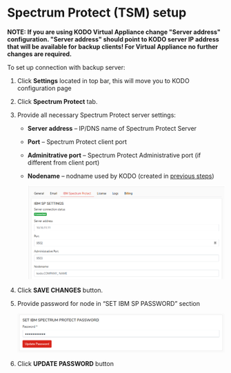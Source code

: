 # Spectrum Protect \(TSM\) setup

**NOTE: If you are using KODO Virtual Appliance change "Server address" configuration. "Server address" should point to KODO server IP address that will be available for backup clients! For Virtual Appliance no further changes are required.**

To set up connection with backup server:

1. Click **Settings** located in top bar, this will move you to KODO configuration page
2. Click **Spectrum Protect** tab.
3. Provide all necessary Spectrum Protect server settings:
   * **Server address** – IP/DNS name of Spectrum Protect Server
   * **Port** – Spectrum Protect client port
   * **Adminitrative port** – Spectrum Protect Administrative port \(if different from client port\)
   * **Nodename** – nodname used by KODO \(created in [previous steps](../../deployment/spectrum-protect-tsm-configuration.md)\)

     ![tsm](../../../.gitbook/assets/ssltsm.PNG)
4. Click **SAVE CHANGES** button.
5. Provide password for node in “SET IBM SP PASSWORD” section

     ![tsm](../../../.gitbook/assets/ssltsmpass.PNG)

6. Click **UPDATE PASSWORD** button


